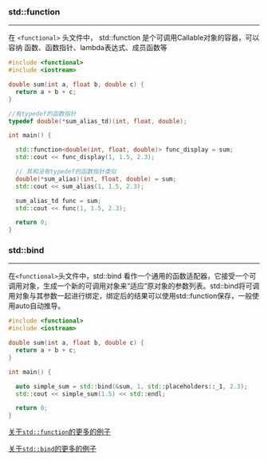 ### std::function

---

在 ``<functional>`` 头文件中， std::function 是个可调用Callable对象的容器，可以容纳 函数、函数指针、lambda表达式、成员函数等

```c++
#include <functional>
#include <iostream>

double sum(int a, float b, double c) {
  return a + b + c;
}

//有typedef的函数指针
typedef double(*sum_alias_td)(int, float, double);

int main() {

  std::function<double(int, float, double)> func_display = sum;
  std::cout << func_display(1, 1.5, 2.3);

  // 其和没有typedef的函数指针类似
  double(*sum_alias)(int, float, double) = sum;
  std::cout << sum_alias(1, 1.5, 2.3);

  sum_alias_td func = sum;
  std::cout << func(1, 1.5, 2.3); 

  return 0;
}
```



### std::bind

-----

在``<functional>``头文件中，std::bind 看作一个通用的函数适配器，它接受一个可调用对象，生成一个新的可调用对象来“适应”原对象的参数列表。std::bind将可调用对象与其参数一起进行绑定，绑定后的结果可以使用std::function保存，一般使用auto自动推导。

```c++
#include <functional>
#include <iostream>

double sum(int a, float b, double c) {
  return a + b + c;
}

int main() {

  auto simple_sum = std::bind(&sum, 1, std::placeholders::_1, 2.3);
  std::cout << simple_sum(1.5) << std::endl;

  return 0;
}
```

[关于``std::function``的更多的例子](https://www.sczyh30.com/posts/C-C/cpp-stl-functional/)

[关于``std::bind``的更多的例子](https://www.jianshu.com/p/f191e88dcc80)

